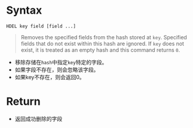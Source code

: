 # Syntax

```shell
HDEL key field [field ...]
```

>Removes the specified fields from the hash stored at `key`. Specified fields that do not exist within this hash are ignored. If `key` does not exist, it is treated as an empty hash and this command returns `0`.

+ 移除存储在`hash`中指定`key`特定的字段。
+ 如果字段不存在，则会忽略该字段。
+ 如果key不存在，则会返回0。

# Return

+ 返回成功删除的字段
